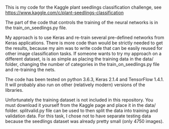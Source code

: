 This is my code for the Kaggle plant seedlings classification challenge,
see https://www.kaggle.com/c/plant-seedlings-classification

The part of the code that controls the training of the neural networks is in the train_on_seedlings.py file.

My approach is to use Keras and re-train several pre-defined networks from Keras applications. There is more code than would
be strictly needed to get the results, because my aim was to write code that can be easily reused for other image classification
tasks. If someone wants to try my approach on a different dataset, is is as simple as placing the training data in the data/ folder,
changing the number of categories in the train_on_seedlings.py file and re-training the nets.

The code has been tested on python 3.6.3, Keras 2.1.4 and TensorFlow 1.4.1. It will probably also run on other (relatively modern)
versions of the libraries.

Unfortunately the training dataset is not included in this repository. You must download it yourself from the Kaggle page and
place it in the data/ folder. splitvalid.py file can be used to then split the data into training and validation data. For this
task, I chose not to have separate testing data because the seedlings dataset was already pretty small (only 4750 images).
